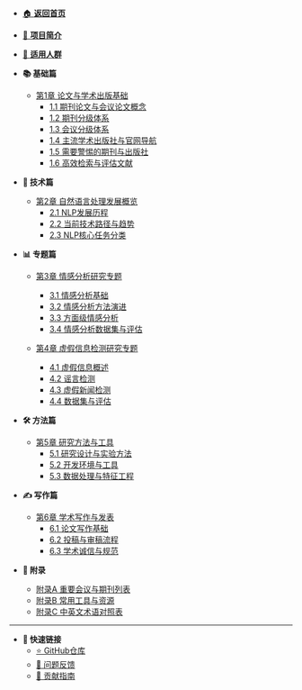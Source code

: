 <!-- _sidebar.md -->

* [🏠 **返回首页**](/)
* [📖 **项目简介**](/#📖-项目简介)
* [🎯 **适用人群**](/#🎯-适用人群)

* **📚 基础篇**
  * [第1章 论文与学术出版基础](chapter1-academic-publishing-basics.md)
    * [1.1 期刊论文与会议论文概念](chapter1-academic-publishing-basics.md#_11-期刊论文与会议论文概念)
    * [1.2 期刊分级体系](chapter1-academic-publishing-basics.md#_12-期刊分级体系)
    * [1.3 会议分级体系](chapter1-academic-publishing-basics.md#_13-会议分级体系)
    * [1.4 主流学术出版社与官网导航](chapter1-academic-publishing-basics.md#_14-主流学术出版社与官网导航)
    * [1.5 需要警惕的期刊与出版社](chapter1-academic-publishing-basics.md#_15-需要警惕的出版社与期刊掠夺性期刊水刊)
    * [1.6 高效检索与评估文献](chapter1-academic-publishing-basics.md#_16-高效检索与评估文献)

* **🔬 技术篇**
  * [第2章 自然语言处理发展概览](chapter2-nlp-overview.md)
    * [2.1 NLP发展历程](chapter2-nlp-overview.md#_21-nlp发展历程)
    * [2.2 当前技术路径与趋势](chapter2-nlp-overview.md#_22-当前技术路径与趋势)
    * [2.3 NLP核心任务分类](chapter2-nlp-overview.md#_23-nlp核心任务分类)

* **📊 专题篇**
  * [第3章 情感分析研究专题](chapter3-sentiment-analysis.md)
    * [3.1 情感分析基础](chapter3-sentiment-analysis.md#_31-情感分析基础)
    * [3.2 情感分析方法演进](chapter3-sentiment-analysis.md#_32-情感分析方法演进)
    * [3.3 方面级情感分析](chapter3-sentiment-analysis.md#_33-方面级情感分析absa)
    * [3.4 情感分析数据集与评估](chapter3-sentiment-analysis.md#_34-情感分析数据集与评估)

  * [第4章 虚假信息检测研究专题](chapter4-misinformation-detection.md)
    * [4.1 虚假信息概述](chapter4-misinformation-detection.md#_41-虚假信息概述)
    * [4.2 谣言检测](chapter4-misinformation-detection.md#_42-谣言检测)
    * [4.3 虚假新闻检测](chapter4-misinformation-detection.md#_43-虚假新闻检测)
    * [4.4 数据集与评估](chapter4-misinformation-detection.md#_44-数据集与评估)

* **🛠️ 方法篇**
  * [第5章 研究方法与工具](chapter5-research-methods-tools.md)
    * [5.1 研究设计与实验方法](chapter5-research-methods-tools.md#_51-研究设计与实验方法)
    * [5.2 开发环境与工具](chapter5-research-methods-tools.md#_52-开发环境与工具)
    * [5.3 数据处理与特征工程](chapter5-research-methods-tools.md#_53-数据处理与特征工程)

* **✍️ 写作篇**
  * [第6章 学术写作与发表](chapter6-academic-writing-publishing.md)
    * [6.1 论文写作基础](chapter6-academic-writing-publishing.md#_61-论文写作基础)
    * [6.2 投稿与审稿流程](chapter6-academic-writing-publishing.md#_62-投稿与审稿流程)
    * [6.3 学术诚信与规范](chapter6-academic-writing-publishing.md#_63-学术诚信与规范)

* **📖 附录**
  * [附录A 重要会议与期刊列表](appendix/conferences-journals-list.md)
  * [附录B 常用工具与资源](appendix/tools-resources.md)
  * [附录C 中英文术语对照表](appendix/terminology.md)

---

* **🔗 快速链接**
  * [⭐ GitHub仓库](https://github.com/panzhzh/nlp-learning-research-guide)
  * [📧 问题反馈](https://github.com/panzhzh/nlp-learning-research-guide/issues)
  * [🤝 贡献指南](https://github.com/panzhzh/nlp-learning-research-guide#-贡献指南)
